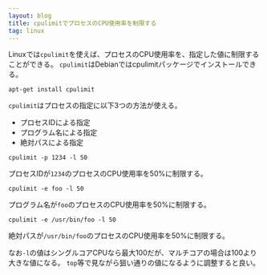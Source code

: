 ```yaml
---
layout: blog
title: cpulimitでプロセスのCPU使用率を制限する
tag: linux
---
```




Linuxでは`cpulimit`を使えば、プロセスのCPU使用率を、指定した値に制限することができる。
`cpulimit`はDebianではcpulimitパッケージでインストールできる。

~~~~
apt-get install cpulimit
~~~~

`cpulimit`はプロセスの指定に以下3つの方法が使える。

- プロセスIDによる指定
- プログラム名による指定
- 絶対パスによる指定

~~~~
cpulimit -p 1234 -l 50
~~~~

プロセスIDが`1234`のプロセスのCPU使用率を50%に制限する。

~~~~
cpulimit -e foo -l 50
~~~~

プログラム名が`foo`のプロセスのCPU使用率を50%に制限する。

~~~~
cpulimit -e /usr/bin/foo -l 50
~~~~

絶対パスが`/usr/bin/foo`のプロセスのCPU使用率を50%に制限する。

なお`-l`の値はシングルコアCPUなら最大100だが、マルチコアの場合は100より大きな値になる。
`top`等で見ながら狙い通りの値になるように調整すると良い。

